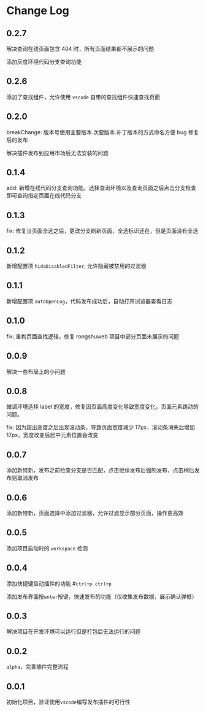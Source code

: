 # Change Log

## 0.2.7

解决查询在线页面包含 404 时，所有页面结果都不展示的问题

添加灰度环境代码分支查询功能

## 0.2.6

添加了查找组件，允许使用 `vscode` 自带的查找组件快速查找页面

## 0.2.0

breakChange: 版本号使用主要版本.次要版本.补丁版本的方式命名方便 bug 修复后的发布

解决插件发布到应用市场后无法安装的问题

## 0.1.4

add: 新增在线代码分支查询功能。选择查询环境以及查询页面之后点击分支检查即可查询指定页面在线代码分支

## 0.1.3

fix: 修复当页面全选之后，更改分支刷新页面，全选标识还在，但是页面没有全选

## 0.1.2

新增配置项 `hideDisabledFilter`, 允许隐藏被禁用的过滤器

## 0.1.1

新增配置项 `autoOpenLog`，代码发布成功后，自动打开浏览器查看日志

## 0.1.0

fix: 重构页面查找逻辑，修复 rongshuweb 项目中部分页面未展示的问题

## 0.0.9

解决一些布局上的小问题

## 0.0.8

微调环境选择 label 的宽度，修复因页面高度变化导致宽度变化，页面元素跳动的问题。

fix: 因为超出高度之后出现滚动条，导致页面宽度减少 17px，滚动条消失后增加 17px，宽度改变后居中元素位置会改变

## 0.0.7

添加新特新，发布之前检查分支是否匹配，点击继续发布后强制发布，点击稍后发布则取消发布

## 0.0.6

添加新特新，页面选择中添加过滤器，允许过滤显示部分页面，操作更高效

## 0.0.5

添加项目启动时的 `workspace` 检测

## 0.0.4

添加快捷键启动插件的功能 #`ctrl+p ctrl+p`

添加发布界面按`enter`按键，快速发布的功能（仅收集发布数据，展示确认弹框）

## 0.0.3

解决项目在开发环境可以运行但是打包后无法运行的问题

## 0.0.2

`alpha`，完善插件完整流程

## 0.0.1

初始化项目，验证使用`vscode`编写发布插件的可行性
